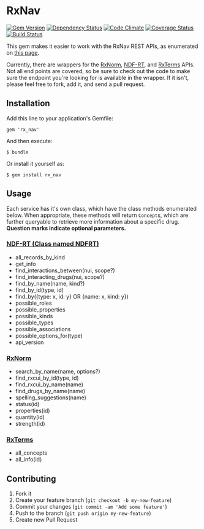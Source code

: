 # RxNav

[![Gem Version](http://img.shields.io/gem/v/rx_nav.svg?style=flat-square)](http://badge.fury.io/rb/rx_nav) [![Dependency Status](http://img.shields.io/gemnasium/jbender/rx_nav_ruby.svg?style=flat-square)](https://gemnasium.com/jbender/rx_nav_ruby)
 [![Code Climate](http://img.shields.io/codeclimate/github/jbender/rx_nav_ruby.svg?style=flat-square)](https://codeclimate.com/github/jbender/rx_nav_ruby) [![Coverage Status](https://img.shields.io/coveralls/jbender/rx_nav_ruby.svg?style=flat-square)](https://coveralls.io/r/jbender/rx_nav_ruby)
 [![Build Status](http://img.shields.io/travis/jbender/rx_nav_ruby.svg?style=flat-square)](https://travis-ci.org/jbender/rx_nav_ruby)

This gem makes it easier to work with the RxNav REST APIs, as enumerated on [this page](http://rxnav.nlm.nih.gov/APIsOverview.html).

Currently, there are wrappers for the [RxNorm](http://rxnav.nlm.nih.gov/RxNormAPIREST.html), [NDF-RT](http://rxnav.nlm.nih.gov/NdfrtAPIREST.html), and [RxTerms](http://rxnav.nlm.nih.gov/RxTermsAPIREST.html) APIs. Not all end points are covered, so be sure to check out the code to make sure the endpoint you're looking for is available in the wrapper. If it isn't, please feel free to fork, add it, and send a pull request.

## Installation

Add this line to your application's Gemfile:

    gem 'rx_nav'

And then execute:

    $ bundle

Or install it yourself as:

    $ gem install rx_nav

## Usage

Each service has it's own class, which have the class methods enumerated below. When appropriate, these methods will return `Concept`s, which are further queryable to retrieve more information about a specific drug. **Question marks indicate optional parameters.**

### [NDF-RT (Class named NDFRT)](https://github.com/jbender/rx_nav_ruby/blob/master/lib/rx_nav/ndfrt.rb)

  * all_records_by_kind
  * get_info
  * find_interactions_between(nui, scope?)
  * find_interacting_drugs(nui, scope?)
  * find_by_name(name, kind?)
  * find_by_id(type, id)
  * find_by({type: x, id: y} OR {name: x, kind: y})
  * possible_roles
  * possible_properties
  * possible_kinds
  * possible_types
  * possible_associations
  * possible_options_for(type)
  * api_version

### [RxNorm](https://github.com/jbender/rx_nav_ruby/blob/master/lib/rx_nav/rx_norm.rb)

  * search_by_name(name, options?)
  * find_rxcui_by_id(type, id)
  * find_rxcui_by_name(name)
  * find_drugs_by_name(name)
  * spelling_suggestions(name)
  * status(id)
  * properties(id)
  * quantity(id)
  * strength(id)

### [RxTerms](https://github.com/jbender/rx_nav_ruby/blob/master/lib/rx_nav/rx_terms.rb)

  * all_concepts
  * all_info(id)

## Contributing

1. Fork it
2. Create your feature branch (`git checkout -b my-new-feature`)
3. Commit your changes (`git commit -am 'Add some feature'`)
4. Push to the branch (`git push origin my-new-feature`)
5. Create new Pull Request
